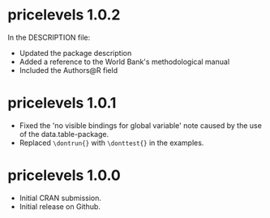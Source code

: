# pricelevels 1.0.2

In the DESCRIPTION file:

* Updated the package description
* Added a reference to the World Bank's methodological manual 
* Included the Authors@R field

# pricelevels 1.0.1

* Fixed the 'no visible bindings for global variable' note caused by the use of the data.table-package.
* Replaced `\dontrun{}` with `\donttest{}` in the examples.

# pricelevels 1.0.0

* Initial CRAN submission.
* Initial release on Github.
